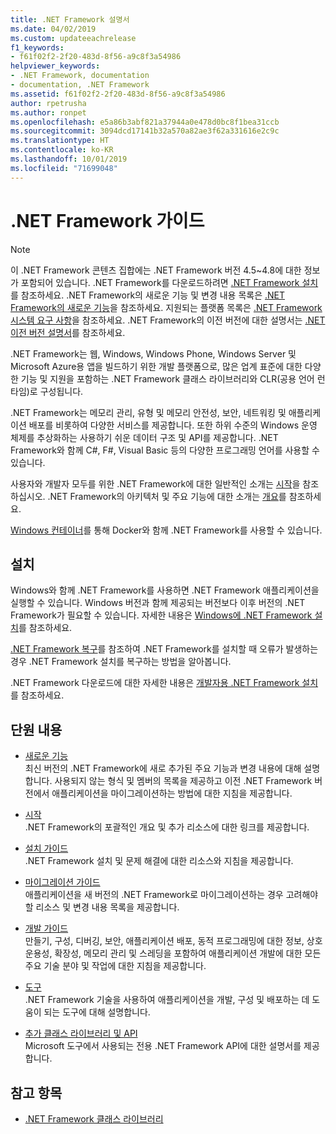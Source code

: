 ```yaml
---
title: .NET Framework 설명서
ms.date: 04/02/2019
ms.custom: updateeachrelease
f1_keywords:
- f61f02f2-2f20-483d-8f56-a9c8f3a54986
helpviewer_keywords:
- .NET Framework, documentation
- documentation, .NET Framework
ms.assetid: f61f02f2-2f20-483d-8f56-a9c8f3a54986
author: rpetrusha
ms.author: ronpet
ms.openlocfilehash: e5a86b3abf821a37944a0e478d0bc8f1bea31ccb
ms.sourcegitcommit: 3094dcd17141b32a570a82ae3f62a331616e2c9c
ms.translationtype: HT
ms.contentlocale: ko-KR
ms.lasthandoff: 10/01/2019
ms.locfileid: "71699048"
---
```

# <a name="net-framework-guide"></a>.NET Framework 가이드

> [!NOTE]
> 이 .NET Framework 콘텐츠 집합에는 .NET Framework 버전 4.5~4.8에 대한 정보가 포함되어 있습니다. .NET Framework를 다운로드하려면 [.NET Framework 설치](./install/guide-for-developers.md)를 참조하세요. .NET Framework의 새로운 기능 및 변경 내용 목록은 [.NET Framework의 새로운 기능](./whats-new/index.md)을 참조하세요. 지원되는 플랫폼 목록은 [.NET Framework 시스템 요구 사항](./get-started/system-requirements.md)을 참조하세요. .NET Framework의 이전 버전에 대한 설명서는 [.NET 이전 버전 설명서](https://docs.microsoft.com/previous-versions/dotnet/)를 참조하세요.

.NET Framework는 웹, Windows, Windows Phone, Windows Server 및 Microsoft Azure용 앱을 빌드하기 위한 개발 플랫폼으로, 많은 업계 표준에 대한 다양한 기능 및 지원을 포함하는 .NET Framework 클래스 라이브러리와 CLR(공용 언어 런타임)로 구성됩니다.

.NET Framework는 메모리 관리, 유형 및 메모리 안전성, 보안, 네트워킹 및 애플리케이션 배포를 비롯하여 다양한 서비스를 제공합니다. 또한 하위 수준의 Windows 운영 체제를 추상화하는 사용하기 쉬운 데이터 구조 및 API를 제공합니다. .NET Framework와 함께 C#, F#, Visual Basic 등의 다양한 프로그래밍 언어를 사용할 수 있습니다.

사용자와 개발자 모두를 위한 .NET Framework에 대한 일반적인 소개는 [시작](./get-started/index.md)을 참조하십시오. .NET Framework의 아키텍처 및 주요 기능에 대한 소개는 [개요](./get-started/overview.md)를 참조하세요.

[Windows 컨테이너](/virtualization/windowscontainers/about/)를 통해 Docker와 함께 .NET Framework를 사용할 수 있습니다.

## <a name="installation"></a>설치

Windows와 함께 .NET Framework를 사용하면 .NET Framework 애플리케이션을 실행할 수 있습니다. Windows 버전과 함께 제공되는 버전보다 이후 버전의 .NET Framework가 필요할 수 있습니다. 자세한 내용은 [Windows에 .NET Framework 설치](./install/index.md)를 참조하세요.

[.NET Framework 복구](./install/repair.md)를 참조하여 .NET Framework를 설치할 때 오류가 발생하는 경우 .NET Framework 설치를 복구하는 방법을 알아봅니다.

.NET Framework 다운로드에 대한 자세한 내용은 [개발자용 .NET Framework 설치](./install/guide-for-developers.md)를 참조하세요.

## <a name="in-this-section"></a>단원 내용

* [새로운 기능](./whats-new/index.md)  
최신 버전의 .NET Framework에 새로 추가된 주요 기능과 변경 내용에 대해 설명합니다. 사용되지 않는 형식 및 멤버의 목록을 제공하고 이전 .NET Framework 버전에서 애플리케이션을 마이그레이션하는 방법에 대한 지침을 제공합니다.

* [시작](./get-started/index.md)  
.NET Framework의 포괄적인 개요 및 추가 리소스에 대한 링크를 제공합니다.

* [설치 가이드](./install/index.md)  
.NET Framework 설치 및 문제 해결에 대한 리소스와 지침을 제공합니다.

* [마이그레이션 가이드](./migration-guide/index.md)  
애플리케이션을 새 버전의 .NET Framework로 마이그레이션하는 경우 고려해야 할 리소스 및 변경 내용 목록을 제공합니다.

* [개발 가이드](./development-guide.md)  
만들기, 구성, 디버깅, 보안, 애플리케이션 배포, 동적 프로그래밍에 대한 정보, 상호 운용성, 확장성, 메모리 관리 및 스레딩을 포함하여 애플리케이션 개발에 대한 모든 주요 기술 분야 및 작업에 대한 지침을 제공합니다.

* [도구](./tools/index.md)  
.NET Framework 기술을 사용하여 애플리케이션을 개발, 구성 및 배포하는 데 도움이 되는 도구에 대해 설명합니다.

* [추가 클래스 라이브러리 및 API](./additional-apis/index.md)  
Microsoft 도구에서 사용되는 전용 .NET Framework API에 대한 설명서를 제공합니다.

## <a name="see-also"></a>참고 항목

- [.NET Framework 클래스 라이브러리](/dotnet/api/?view=netframework-4.8)
